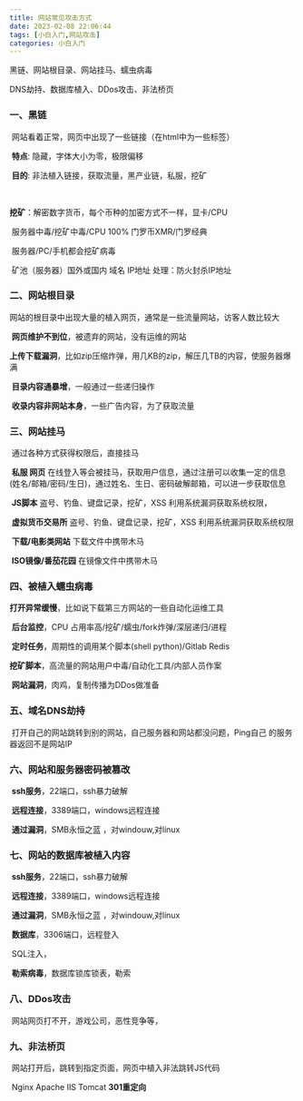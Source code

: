 ```yaml
---
title: 网站常见攻击方式
date: 2023-02-08 22:06:44
tags: [小白入门,网站攻击]
categories: 小白入门
---
```


黑链、网站根目录、网站挂马、蠕虫病毒

DNS劫持、数据库植入、DDos攻击、非法桥页

<!-- more -->

###  一、黑链

​		网站看着正常，网页中出现了一些链接（在html中为一些标签）

​		**特点**:  隐藏，字体大小为零，极限偏移

​		**目的**:  非法植入链接，获取流量，黑产业链，私服，挖矿

​					

​		**挖矿**：解密数字货币，每个币种的加密方式不一样，显卡/CPU

​					服务器中毒/挖矿中毒/CPU 100%		门罗币XMR/门罗经典

​					服务器/PC/手机都会挖矿病毒

​					矿池（服务器）国外或国内 域名 IP地址			处理：防火封杀IP地址

### 二、网站根目录

​		网站的根目录中出现大量的植入网页，通常是一些流量网站，访客人数比较大

​		**网页维护不到位**，被遗弃的网站，没有运维的网站

​		**上传下载漏洞**，比如zip压缩炸弹，用几KB的zip，解压几TB的内容，使服务器爆满

​		**目录内容通暴增**，一般通过一些递归操作

​		**收录内容非网站本身**，一些广告内容，为了获取流量

### 三、网站挂马

​		通过各种方式获得权限后，直接挂马

​		**私服 网页** 在线登入等会被挂马，获取用户信息，通过注册可以收集一定的信息(姓名/邮箱/密码/生日)，通过姓名、生日、密码破解邮箱，可以进一步获取信息

​		**JS脚本** 盗号、钓鱼、键盘记录，挖矿，XSS 利用系统漏洞获取系统权限，

​		**虚拟货币交易所** 盗号、钓鱼、键盘记录，挖矿，XSS 利用系统漏洞获取系统权限

​		**下载/电影类网站** 下载文件中携带木马

​		**ISO镜像/番茄花园** 在镜像文件中携带木马

### 四、被植入蠕虫病毒

​		**打开异常缓慢**，比如说下载第三方网站的一些自动化运维工具

​		**后台监控**，CPU 占用率高/挖矿/蠕虫/fork炸弹/深层递归/进程

​		**定时任务**，周期性的调用某个脚本(shell python)/Gitlab Redis 

​		**挖矿脚本**，高流量的网站用户中毒/自动化工具/内部人员作案

​		**网站漏洞**，肉鸡，复制传播为DDos做准备

### 五、域名DNS劫持

​		打开自己的网站跳转到别的网站，自己服务器和网站都没问题，Ping自己 的服务器返回不是网站IP

### 六、网站和服务器密码被篡改

​		**ssh服务**，22端口，ssh暴力破解

​		**远程连接**，3389端口，windows远程连接

​		**通过漏洞**，SMB永恒之蓝 ，对windouw,对linux

### 七、网站的数据库被植入内容

​		**ssh服务**，22端口，ssh暴力破解

​		**远程连接**，3389端口，windows远程连接

​		**通过漏洞**，SMB永恒之蓝 ，对windouw,对linux

​		**数据库**，3306端口，远程登入

​						SQL注入，

​		**勒索病毒**，数据库锁库锁表，勒索

### 八、DDos攻击

​		网站网页打不开，游戏公司，恶性竞争等，

### 九、非法桥页

​		网站打开后，跳转到指定页面，网页中植入非法跳转JS代码

​		Nginx Apache IIS Tomcat 			**301重定向**
